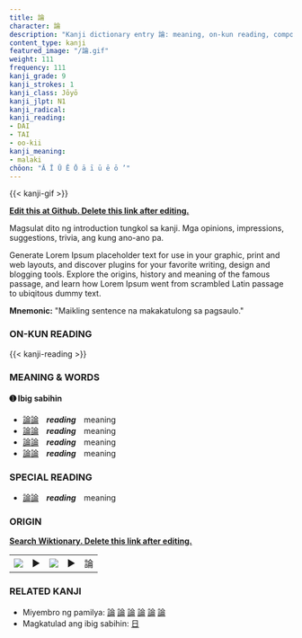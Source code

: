 ```yaml
---
title: 論
character: 論
description: "Kanji dictionary entry 論: meaning, on-kun reading, compounds, origin, related kanji"
content_type: kanji
featured_image: "/論.gif"
weight: 111
frequency: 111
kanji_grade: 9
kanji_strokes: 1
kanji_class: Jōyō
kanji_jlpt: N1
kanji_radical: 
kanji_reading: 
- DAI
- TAI
- oo-kii
kanji_meaning:
- malaki
chōon: "Ā Ī Ū Ē Ō ā ī ū ē ō ’"
---
```

[//]: # (Don't edit the line below. Kanji animated GIF code is automatically generated.)
{{< kanji-gif >}}

[//]: # (Edit below this line.)

**[Edit this at Github. Delete this link after editing.](https://github.com/tim0g/tim/tree/main/content/kanji/論/index.md)**

Magsulat dito ng introduction tungkol sa kanji. Mga opinions, impressions, suggestions, trivia, ang kung ano-ano pa.

Generate Lorem Ipsum placeholder text for use in your graphic, print and web layouts, and discover plugins for your favorite writing, design and blogging tools. Explore the origins, history and meaning of the famous passage, and learn how Lorem Ipsum went from scrambled Latin passage to ubiqitous dummy text.
 
**Mnemonic:** "Maikling sentence na makakatulong sa pagsaulo."

### ON-KUN READING

[//]: # (Don't edit the line below. ON-KUN READING code is automatically generated.)
{{< kanji-reading >}}

### MEANING & WORDS

#### ➊ **Ibig sabihin**
  - [論](../論)[論](../論)　***reading***　meaning
  - [論](../論)[論](../論)　***reading***　meaning
  - [論](../論)[論](../論)　***reading***　meaning
  - [論](../論)[論](../論)　***reading***　meaning

### SPECIAL READING
  - [論](../論)[論](../論)　***reading***　meaning

### ORIGIN

**[Search Wiktionary. Delete this link after editing.](https://wiktionary.org/wiki/論)**
<table class="kanji-table"><tr><td>
<img src="60px-論-bronze.svg.png">
</td><td>▶</td><td>
<img src="60px-論-oracle.svg.png">
</td><td>▶</td>
<td class="kanji-origin">論</td>
</tr></table>

### RELATED KANJI
- Miyembro ng pamilya: [論](../論) [論](../論) [論](../論) [論](../論) [論](../論) [論](../論)
- Magkatulad ang ibig sabihin: [日](../日)
